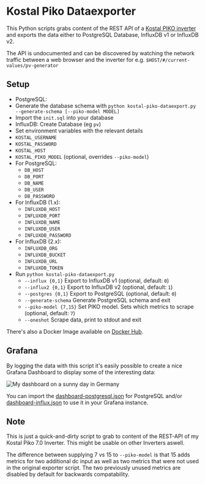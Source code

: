 # Kostal Piko Dataexporter

This Python scripts grabs content of the REST API of a [Kostal PIKO inverter](
https://www.kostal-solar-electric.com/en-gb/products/solar-inverter/piko-12-20)
and exports the data either to PostgreSQL Database, InfluxDB v1 or InfluxDB v2.

The API is undocumented and can be discovered by watching the network traffic between
a web browser and the inverter for e.g. `$HOST/#/current-values/pv-generator`

## Setup

 * PostgreSQL:
  * Generate the database schema with `python kostal-piko-dataexport.py --generate-schema [--piko-model MODEL]`
  * Import the `init.sql` into your database
 * InfluxDB: Create Database (eg `pv`)
 * Set environment variables with the relevant details
  * `KOSTAL_USERNAME`
  * `KOSTAL_PASSWORD`
  * `KOSTAL_HOST`
  * `KOSTAL_PIKO_MODEL` (optional, overrides `--piko-model`)
  * For PostgreSQL:
    * `DB_HOST`
    * `DB_PORT`
    * `DB_NAME`
    * `DB_USER`
    * `DB_PASSWORD`
  * For InfluxDB (1.x):
    * `INFLUXDB_HOST`
    * `INFLUXDB_PORT`
    * `INFLUXDB_NAME`
    * `INFLUXDB_USER`
    * `INFLUXDB_PASSWORD`
  * For InfluxDB (2.x):
    * `INFLUXDB_ORG`
    * `INFLUXDB_BUCKET`
    * `INFLUXDB_URL`
    * `INFLUXDB_TOKEN`
 * Run `python kostal-piko-dataexport.py`
    * `--influx {0,1}` Export to InfluxDB v1 (optional, default: `0`)
    * `--influx2 {0,1}` Export to InfluxDB v2 (optional, default: `1`)
    * `--postgres {0,1}` Export to PostgreSQL (optional, default: `0`)
    * `--generate-schema` Generate PostgreSQL schema and exit
    * `--piko-model {7,15}` Set PIKO model. Sets which metrics to scrape (optional, default: `7`)
    * `--oneshot` Scrape data, print to stdout and exit

There's also a Docker Image available on [Docker Hub](https://hub.docker.com/r/svijee/kostal-dataexporter).

## Grafana

By logging the data with this script it's easily possible to create a nice
Grafana Dashboard to display some of the interesting data:

![My dashboard on a sunny day in Germany](https://raw.githubusercontent.com/svijee/kostal-dataexporter/master/img/grafana-dashboard.png)

You can import the [dashboard-postgresql.json](dashboard-postgresql.json) for PostgreSQL and/or [dashboard-influx.json](dashboard-influx.json)
to use it in your Grafana instance.

## Note

This is just a quick-and-dirty script to grab to content of the REST-API of my
Kostal Piko 7.0 Inverter. This might be usable on other Inverters aswell.

The difference between supplying 7 vs 15 to `--piko-model` is that 15 adds
metrics for two additional dc input as well as two metrics that were not used in
the original exporter script. The two previously unused metrics are disabled by
default for backwards compatability.
